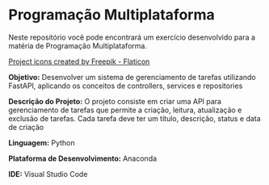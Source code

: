 # Programação Multiplataforma

Neste repositório você pode encontrará um exercício desenvolvido para a matéria de  Programação Multiplataforma. 

<a href="https://www.flaticon.com/free-icons/project" title="project icons">Project icons created by Freepik - Flaticon</a>

**Objetivo:** Desenvolver um sistema de gerenciamento de tarefas utilizando FastAPI, aplicando os conceitos de controllers, services e repositories

**Descrição do Projeto:** O projeto consiste em criar uma API para gerenciamento de tarefas que permite a criação, leitura, atualização e exclusão de tarefas. Cada tarefa deve ter um título, descrição, status e data de criação

**Linguagem:** Python

**Plataforma de Desenvolvimento:** Anaconda

**IDE:** Visual Studio Code
